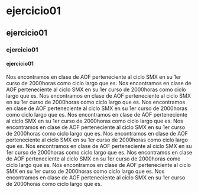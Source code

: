 # ejercicio01

## ejercicio01

### ejercicio01

#### ejercicio01


Nos encontramos en clase de AOF perteneciente al ciclo SMX en su 1er curso de 2000horas como ciclo largo que es. Nos encontramos en clase de AOF perteneciente al ciclo SMX en su 1er curso de 2000horas como ciclo largo que es. Nos encontramos en clase de AOF perteneciente al ciclo SMX en su 1er curso de 2000horas como ciclo largo que es. Nos encontramos en clase de AOF perteneciente al ciclo SMX en su 1er curso de 2000horas como ciclo largo que es. Nos encontramos en clase de AOF perteneciente al ciclo SMX en su 1er curso de 2000horas como ciclo largo que es. Nos encontramos en clase de AOF perteneciente al ciclo SMX en su 1er curso de 2000horas como ciclo largo que es. Nos encontramos en clase de AOF perteneciente al ciclo SMX en su 1er curso de 2000horas como ciclo largo que es. Nos encontramos en clase de AOF perteneciente al ciclo SMX en su 1er curso de 2000horas como ciclo largo que es. Nos encontramos en clase de AOF perteneciente al ciclo SMX en su 1er curso de 2000horas como ciclo largo que es. Nos encontramos en clase de AOF perteneciente al ciclo SMX en su 1er curso de 2000horas como ciclo largo que es. Nos encontramos en clase de AOF perteneciente al ciclo SMX en su 1er curso de 2000horas como ciclo largo que es. 
